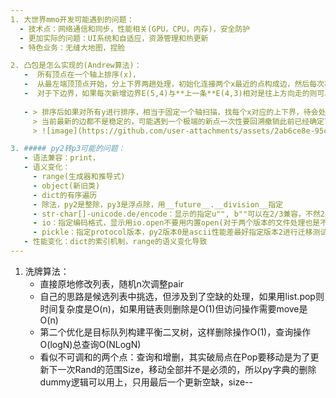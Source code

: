 ```yaml
---
1. 大世界mmo开发可能遇到的问题：
  - 技术点：网络通信和同步，性能相关(GPU，CPU，内存)，安全防护
  - 更加实际的问题：UI系统和自适应，资源管理和热更新
  - 特色业务：无缝大地图，捏脸

2. 凸包是怎么实现的(Andrew算法)：
   -  所有顶点在一个轴上排序(x)，
   -  从最左端顶顶点开始，分上下界两趟处理，初始化连接两个x最近的点构成边，然后每次再纳入一个最近点考察，考察新点和**之前所有点**构成的新边E(n, n-1)与该新边的上一条边E(n-1, n-2)的方位关系
   -  对于下边界，如果每次新增边界E(5,4)与**上一条**E(4,3)相对是往上方向走的则可以采纳，如果是下方向(凹)则放弃E(4,3)，继续再往前回溯考察上上个顶点，构成新边E(5,3)同时比对上上边E(3,2)的方位关系
   
   - > 排序后如果对所有y进行排序，相当于固定一个轴扫描，找每个x对应的上下界，待会处理也是分上下界
     > 当前最新的边都不是稳定的，可能遇到一个极端的新点一次性要回溯撤销此前已经确定下来的若干边
     > ![image](https://github.com/user-attachments/assets/2ab6ce8e-95c1-4922-9cf8-873e0ed07437)  

3. ##### py2转p3可能的问题：
   - 语法兼容：print，
   - 语义变化：
     - range(生成器和推导式)
     - object(新旧类)
     - dict的有序遍历
     - 除法，py2是整除，py3是浮点除，用__future__.__division__指定
     - str-char[]-unicode.de/encode：显示的指定u"", b""可以在2/3兼容，不然2/3对于未指定的字符常量是当作不同对象来处理的，对应的操作集也不同
     - io：指定编码格式，显示用io.open不要用内置open(对于两个版本的文件处理也是不一致的)
     - pickle：指定protocol版本，py2版本0是ascii性能差最好指定版本2进行迁移测试，py3版本3性能好不好读，py3加载py2可以指定编码格式为latin
   - 性能变化：dict的索引机制，range的语义变化导致
---
```

1. 洗牌算法：
   - 直接原地修改列表，随机n次调整pair
   - 自己的思路是候选列表中挑选，但涉及到了空缺的处理，如果用list.pop则时间复杂度是O(n)，如果用链表则删除是O(1)但访问操作需要move是O(n)
   - 第二个优化是目标队列构建平衡二叉树，这样删除操作O(1)，查询操作O(logN)总查询O(NLogN)
   - 看似不可调和的两个点：查询和增删，其实破局点在Pop要移动是为了更新下一次Rand的范围Size，移动全部并不是必须的，所以py字典的删除dummy逻辑可以用上，只用最后一个更新空缺，size--

